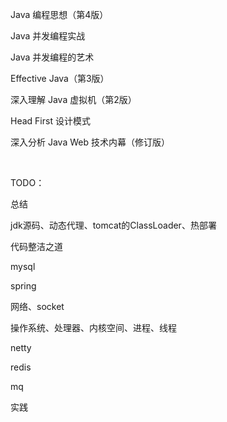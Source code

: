 Java 编程思想（第4版）

Java 并发编程实战

Java 并发编程的艺术

Effective Java（第3版）

深入理解 Java 虚拟机（第2版）

Head First 设计模式

深入分析 Java Web 技术内幕（修订版）

​    

TODO：

总结

jdk源码、动态代理、tomcat的ClassLoader、热部署

代码整洁之道

mysql

spring

网络、socket

操作系统、处理器、内核空间、进程、线程

netty

redis

mq

实践